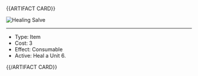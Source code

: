 <!-- ======================================

How to Contribute: https://ggs.wiki/r/howto

Artifact-specific info: https://github.com/GGS-ORG/artifact/blob/master/README.md

====================================== -->


{{ARTIFACT CARD}}

<!-- Card image goes here. -->

![Healing Salve](https://i.imgur.com/pzf9CiY.jpg)

---

<!-- Card description goes here. -->

* Type: Item
* Cost: 3                    <!-- For items -->
* Effect: Consumable         <!-- For items -->
* Active: Heal a Unit 6. <!-- For items -->

{{/ARTIFACT CARD}}

